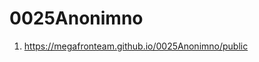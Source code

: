 # 0025Anonimno
<!-- https://github.com/MegaFronTeam/0025Anonimno -->
1. <https://megafronteam.github.io/0025Anonimno/public>
